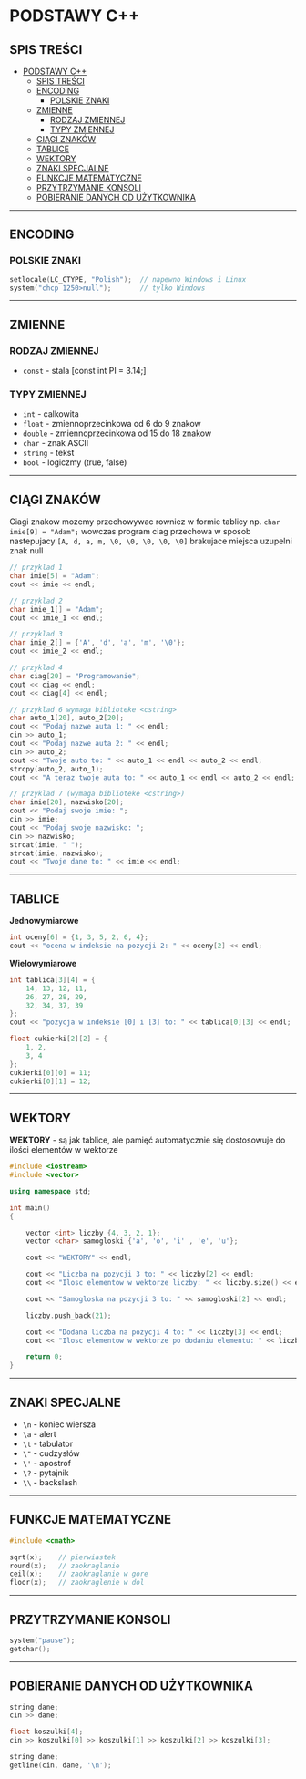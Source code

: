 # PODSTAWY C++

## SPIS TREŚCI

- [PODSTAWY C++](#podstawy-c)
  - [SPIS TREŚCI](#spis-treści)
  - [ENCODING](#encoding)
    - [POLSKIE ZNAKI](#polskie-znaki)
  - [ZMIENNE](#zmienne)
    - [RODZAJ ZMIENNEJ](#rodzaj-zmiennej)
    - [TYPY ZMIENNEJ](#typy-zmiennej)
  - [CIĄGI ZNAKÓW](#ciągi-znaków)
  - [TABLICE](#tablice)
  - [WEKTORY](#wektory)
  - [ZNAKI SPECJALNE](#znaki-specjalne)
  - [FUNKCJE MATEMATYCZNE](#funkcje-matematyczne)
  - [PRZYTRZYMANIE KONSOLI](#przytrzymanie-konsoli)
  - [POBIERANIE DANYCH OD UŻYTKOWNIKA](#pobieranie-danych-od-użytkownika)

---

## ENCODING

### POLSKIE ZNAKI

```cpp
setlocale(LC_CTYPE, "Polish");  // napewno Windows i Linux
system("chcp 1250>null");       // tylko Windows
```

---

## ZMIENNE

### RODZAJ ZMIENNEJ
- `const` - stala [const int PI = 3.14;]

### TYPY ZMIENNEJ
- `int` - calkowita
- `float` - zmiennoprzecinkowa od 6 do 9 znakow
- `double` - zmiennoprzecinkowa od 15 do 18 znakow
- `char` - znak ASCII
- `string` - tekst
- `bool` - logiczmy (true, false)

---

## CIĄGI ZNAKÓW

Ciagi znakow mozemy przechowywac rowniez w formie tablicy np. `char imie[9] = "Adam";` wowczas program ciag przechowa w sposob nastepujacy `[A, d, a, m, \0, \0, \0, \0, \0]` brakujace miejsca uzupelni znak null

```cpp
// przyklad 1
char imie[5] = "Adam";
cout << imie << endl;

// przyklad 2
char imie_1[] = "Adam";
cout << imie_1 << endl;

// przyklad 3
char imie_2[] = {'A', 'd', 'a', 'm', '\0'};
cout << imie_2 << endl;

// przyklad 4
char ciag[20] = "Programowanie";
cout << ciag << endl;
cout << ciag[4] << endl;

// przyklad 6 wymaga biblioteke <cstring>
char auto_1[20], auto_2[20];
cout << "Podaj nazwe auta 1: " << endl;
cin >> auto_1;
cout << "Podaj nazwe auta 2: " << endl;
cin >> auto_2;
cout << "Twoje auto to: " << auto_1 << endl << auto_2 << endl;
strcpy(auto_2, auto_1);
cout << "A teraz twoje auta to: " << auto_1 << endl << auto_2 << endl;

// przyklad 7 (wymaga biblioteke <cstring>)
char imie[20], nazwisko[20];
cout << "Podaj swoje imie: ";
cin >> imie;
cout << "Podaj swoje nazwisko: ";
cin >> nazwisko;
strcat(imie, " ");
strcat(imie, nazwisko);
cout << "Twoje dane to: " << imie << endl;
```

---

## TABLICE

**Jednowymiarowe**

```cpp
int oceny[6] = {1, 3, 5, 2, 6, 4};
cout << "ocena w indeksie na pozycji 2: " << oceny[2] << endl;
```

**Wielowymiarowe**

```cpp
int tablica[3][4] = {
    14, 13, 12, 11,
    26, 27, 28, 29,
    32, 34, 37, 39
};
cout << "pozycja w indeksie [0] i [3] to: " << tablica[0][3] << endl;
```

```cpp
float cukierki[2][2] = {
    1, 2,
    3, 4
};
cukierki[0][0] = 11;
cukierki[0][1] = 12;
```

---

## WEKTORY

**WEKTORY** - są jak tablice, ale pamięć automatycznie się dostosowuje do ilości elementów w wektorze

```cpp
#include <iostream>
#include <vector>

using namespace std;

int main()
{

    vector <int> liczby {4, 3, 2, 1};
    vector <char> samogloski {'a', 'o', 'i' , 'e', 'u'};

    cout << "WEKTORY" << endl;

    cout << "Liczba na pozycji 3 to: " << liczby[2] << endl;
    cout << "Ilosc elementow w wektorze liczby: " << liczby.size() << endl;

    cout << "Samogloska na pozycji 3 to: " << samogloski[2] << endl;

    liczby.push_back(21);

    cout << "Dodana liczba na pozycji 4 to: " << liczby[3] << endl;
    cout << "Ilosc elementow w wektorze po dodaniu elementu: " << liczby.size() << endl;

    return 0;
}
```

---

## ZNAKI SPECJALNE

- `\n` - koniec wiersza
- `\a` - alert
- `\t` - tabulator
- `\"` - cudzysłów
- `\'` - apostrof
- `\?` - pytajnik
- `\\` - backslash

---

## FUNKCJE MATEMATYCZNE

```cpp
#include <cmath>

sqrt(x);    // pierwiastek
round(x);   // zaokraglanie
ceil(x);    // zaokraglanie w gore
floor(x);   // zaokraglenie w dol
```

---

## PRZYTRZYMANIE KONSOLI

```cpp
system("pause");
getchar();
```

---

## POBIERANIE DANYCH OD UŻYTKOWNIKA

```cpp
string dane;
cin >> dane;
```

```cpp
float koszulki[4];
cin >> koszulki[0] >> koszulki[1] >> koszulki[2] >> koszulki[3];
```

```cpp
string dane;
getline(cin, dane, '\n');
```
